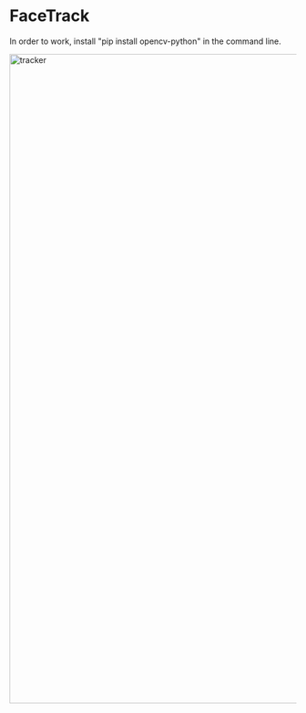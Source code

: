 # FaceTrack
In order to work, install "pip install opencv-python" in the command line.

<img width="1138" alt="tracker" src="https://github.com/ohxrn/FaceTrack/assets/79466519/f60feed8-3d42-4fc8-bc4a-f1e5df89024d">
